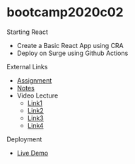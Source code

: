 # bootcamp2020c02
Starting React
* Create a Basic React App using CRA
* Deploy on Surge using Github Actions

External Links
* [Assignment](https://github.com/panacloud/Base-React-App)
* [Notes](https://docs.google.com/document/d/13GYhCj3Ts8fWQfj35s6Xz9YZ3WhtK0iqugdnFkrtxwQ/edit)
* Video Lecture 
  * [Link1](https://www.youtube.com/watch?v=G25BM3nPk3s&ab_channel=PanacloudServerlessSaaSTraining)
  * [Link2](https://www.facebook.com/piaic.main/videos/171414181071868/?fref=mentions)
  * [Link3](https://www.youtube.com/watch?v=mEFq3YGiauM&ab_channel=PanacloudServerlessSaaSTraininginUrdu)
  * [Link4](https://www.facebook.com/piaic.main/videos/171837241029562/)

Deployment
* [Live Demo](http://hassanalikhan-bc2020c02.surge.sh/)
